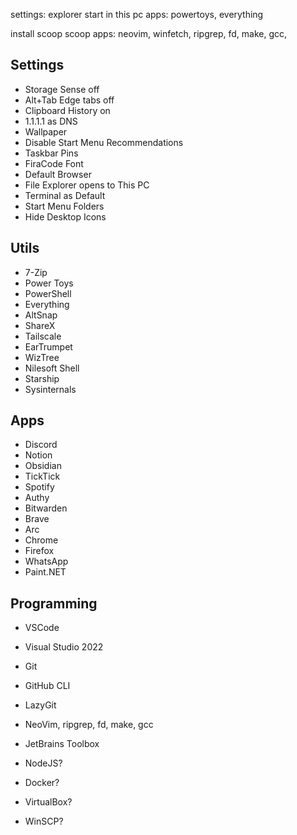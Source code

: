 settings: explorer start in this pc
apps: powertoys, everything

install scoop
scoop apps: neovim, winfetch, ripgrep, fd, make, gcc,

## Settings

- Storage Sense off
- Alt+Tab Edge tabs off
- Clipboard History on
- 1.1.1.1 as DNS
- Wallpaper
- Disable Start Menu Recommendations
- Taskbar Pins
- FiraCode Font
- Default Browser
- File Explorer opens to This PC
- Terminal as Default
- Start Menu Folders
- Hide Desktop Icons

## Utils

- 7-Zip
- Power Toys
- PowerShell
- Everything
- AltSnap
- ShareX
- Tailscale
- EarTrumpet
- WizTree
- Nilesoft Shell
- Starship
- Sysinternals

## Apps

- Discord
- Notion
- Obsidian
- TickTick
- Spotify
- Authy
- Bitwarden
- Brave
- Arc
- Chrome
- Firefox
- WhatsApp
- Paint.NET

## Programming

- VSCode
- Visual Studio 2022
- Git
- GitHub CLI
- LazyGit
- NeoVim, ripgrep, fd, make, gcc
- JetBrains Toolbox

- NodeJS?
- Docker?
- VirtualBox?
- WinSCP?
